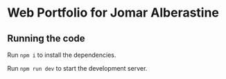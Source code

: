 
  # Web Portfolio for Jomar Alberastine

  ## Running the code

  Run `npm i` to install the dependencies.

  Run `npm run dev` to start the development server.
  
